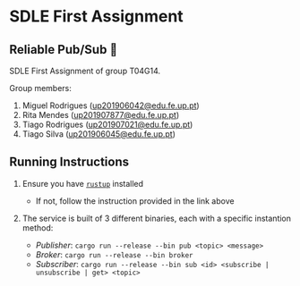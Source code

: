 # SDLE First Assignment
## Reliable Pub/Sub 🚀

SDLE First Assignment of group T04G14.

Group members:

1. Miguel Rodrigues (up201906042@edu.fe.up.pt)
2. Rita Mendes (up201907877@edu.fe.up.pt)
3. Tiago Rodrigues (up201907021@edu.fe.up.pt)
4. Tiago Silva (up201906045@edu.fe.up.pt)

## Running Instructions

1. Ensure you have [`rustup`](https://www.rust-lang.org/tools/install) installed
    - If not, follow the instruction provided in the link above

2. The service is built of 3 different binaries, each with a specific instantion method:
    - *Publisher*: `cargo run --release --bin pub <topic> <message>`
    - *Broker*: `cargo run --release --bin broker`
    - *Subscriber*: `cargo run --release --bin sub <id> <subscribe | unsubscribe | get> <topic>`
